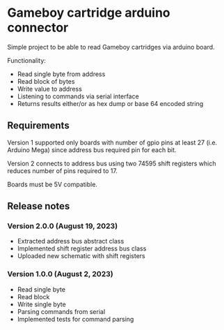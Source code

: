 # Gameboy cartridge arduino connector

Simple project to be able to read Gameboy cartridges via arduino board.

Functionality:
 * Read single byte from address
 * Read block of bytes
 * Write value to address
 * Listening to commands via serial interface
 * Returns results either/or as hex dump or base 64 encoded string

## Requirements

Version 1 supported only boards with number of gpio pins at least 27 (i.e. Arduino Mega) since address bus required pin for each bit.

Version 2 connects to address bus using two 74595 shift registers which reduces number of pins required to 17.

Boards must be 5V compatible.

## Release notes

### Version 2.0.0 (August 19, 2023)

 * Extracted address bus abstract class
 * Implemented shift register address bus class
 * Uploaded new schematic with shift registers

### Version 1.0.0 (August 2, 2023)

 * Read single byte
 * Read block
 * Write single byte
 * Parsing commands from serial
 * Implemented tests for command parsing